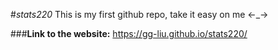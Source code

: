 #_stats220_
This is my first github repo, take it easy on me <\-_\->

###**Link to the website:**
https://gg-liu.github.io/stats220/
